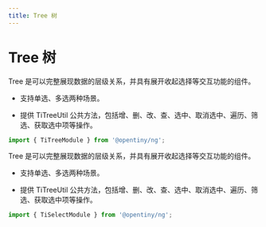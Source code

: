 ```yaml
---
title: Tree 树
---
```

# Tree 树

<div class="used-tiny">

Tree 是可以完整展现数据的层级关系，并具有展开收起选择等交互功能的组件。&nbsp;&nbsp;

+ 支持单选、多选两种场景。

+ 提供 TiTreeUtil 公共方法，包括增、删、改、查、选中、取消选中、遍历、筛选、获取选中项等操作。

```typescript
import { TiTreeModule } from '@opentiny/ng';
```

</div>

<div class="used-config">

Tree 是可以完整展现数据的层级关系，并具有展开收起选择等交互功能的组件。&nbsp;&nbsp;

+ 支持单选、多选两种场景。

+ 提供 TiTreeUtil 公共方法，包括增、删、改、查、选中、取消选中、遍历、筛选、获取选中项等操作。

```typescript
import { TiSelectModule } from '@opentiny/ng';
```
</div>
